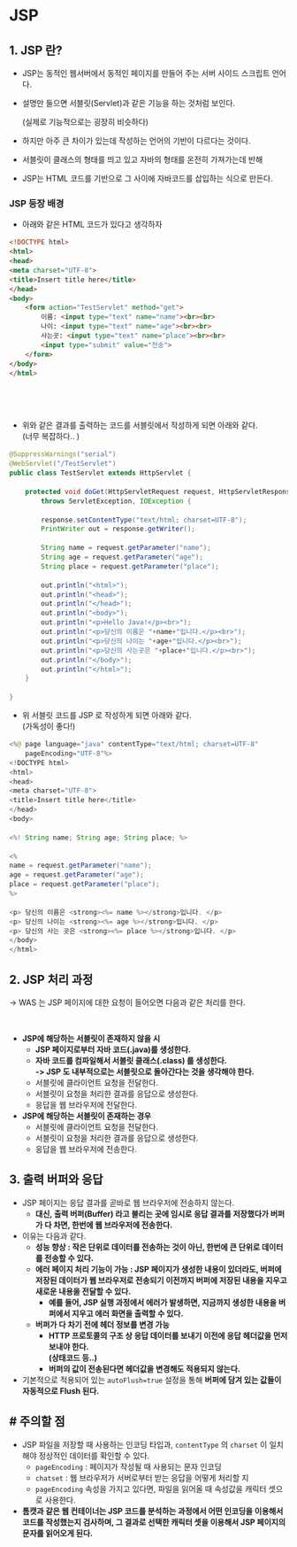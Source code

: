# JSP

## 1. JSP 란?&#x20;

* JSP는 동적인 웹서버에서 동적인 페이지를 만들어 주는 서버 사이드 스크립트 언어다.
*   설명만 들으면 서블릿(Servlet)과 같은 기능을 하는 것처럼 보인다.

    (실제로 기능적으로는 굉장히 비슷하다)
* 하지만 아주 큰 차이가 있는데 작성하는 언어의 기반이 다르다는 것이다.
* 서블릿이 클래스의 형태를 띄고 있고 자바의 형태를 온전히 가져가는데 반해
* JSP는 HTML 코드를 기반으로 그 사이에 자바코드를 삽입하는 식으로 만든다.

### JSP 등장 배경

* 아래와 같은 HTML 코드가 있다고 생각하자&#x20;

```html
<!DOCTYPE html>
<html>
<head>
<meta charset="UTF-8">
<title>Insert title here</title>
</head>
<body>
	<form action="TestServlet" method="get">
		이름: <input type="text" name="name"><br><br>
		나이: <input type="text" name="age"><br><br>
		사는곳: <input type="text" name="place"><br><br>
		<input type="submit" value="전송">
	</form>
</body>
</html>
```

<figure><img src="../../.gitbook/assets/스크린샷 2024-11-02 17.04.17.png" alt="" width="446"><figcaption></figcaption></figure>

<figure><img src="../../.gitbook/assets/스크린샷 2024-11-02 17.04.26.png" alt="" width="453"><figcaption></figcaption></figure>

* 위와 같은 결과를 출력하는 코드를 서블릿에서 작성하게 되면 아래와 같다.\
  (너무 복잡하다.. )&#x20;

```java
@SuppressWarnings("serial")
@WebServlet("/TestServlet")
public class TestServlet extends HttpServlet {

	protected void doGet(HttpServletRequest request, HttpServletResponse response) 
    	throws ServletException, IOException {
        
		response.setContentType("text/html; charset=UTF-8");
		PrintWriter out = response.getWriter(); 
		
		String name = request.getParameter("name");
		String age = request.getParameter("age");
		String place = request.getParameter("place");
		
		out.println("<html>");
		out.println("<head>");
		out.println("</head>");
		out.println("<body>");
		out.println("<p>Hello Java!</p><br>");
		out.println("<p>당신의 이름은 "+name+"입니다.</p><br>");
		out.println("<p>당신의 나이는 "+age+"입니다.</p><br>");
		out.println("<p>당신의 사는곳은 "+place+"입니다.</p><br>");
		out.println("</body>");
		out.println("</html>");
	}

}
```

* 위 서블릿 코드를 JSP 로 작성하게 되면 아래와 같다. \
  (가독성이 좋다!)

```java
<%@ page language="java" contentType="text/html; charset=UTF-8"
    pageEncoding="UTF-8"%>
<!DOCTYPE html>
<html>
<head>
<meta charset="UTF-8">
<title>Insert title here</title>
</head>
<body>

<%! String name; String age; String place; %>

<%
name = request.getParameter("name");
age = request.getParameter("age");
place = request.getParameter("place");
%>

<p> 당신의 이름은 <strong><%= name %></strong>입니다. </p>
<p> 당신의 나이는 <strong><%= age %></strong>입니다. </p>
<p> 당신의 사는 곳은 <strong><%= place %></strong>입니다. </p>
</body>
</html>
```

## 2. JSP 처리 과정

\-> WAS 는 JSP 페이지에 대한 요청이 들어오면 다음과 같은 처리를 한다.

<figure><img src="../../.gitbook/assets/스크린샷 2024-11-02 17.09.06.png" alt=""><figcaption></figcaption></figure>

* **JSP에 해당하는 서블릿이 존재하지 않을 시**
  * **JSP 페이지로부터 자바 코드(.java)를 생성한다.**
  * **자바 코드를 컴파일해서 서블릿 클래스(.class) 를 생성한다.**\
    **-> JSP 도 내부적으로는 서블릿으로 돌아간다는 것을 생각해야 한다.**
  * 서블릿에 클라이언트 요청을 전달한다.
  * 서블릿이 요청을 처리한 결과를 응답으로 생성한다.
  * 응답을 웹 브라우저에 전달한다.
* **JSP에 해당하는 서블릿이 존재하는 경우**
  * 서블릿에 클라이언트 요청을 전달한다.
  * 서블릿이 요청을 처리한 결과를 응답으로 생성한다.
  * 응답을 웹 브라우저에 전송한다.

## 3. 출력 버퍼와 응답

* JSP 페이지는 응답 결과를 곧바로 웹 브라우저에 전송하지 않는다.
  * **대신, 출력 버퍼(Buffer) 라고 불리는 곳에 임시로 응답 결과를 저장했다가 버퍼가 다 차면, 한번에 웹 브라우저에 전송한다.**
* 이유는 다음과 같다.
  * **성능 향상 : 작은 단위로 데이터를 전송하는 것이 아닌, 한번에 큰 단위로 데이터를 전송할 수 있다.**
  * **에러 페이지 처리 기능이 가능 : JSP 페이지가 생성한 내용이 있더라도, 버퍼에 저장된 데이터가 웹 브라우저로 전송되기 이전까지 버퍼에 저장된 내용을 지우고 새로운 내용을 전달할 수 있다.**
    * **예를 들어, JSP 실행 과정에서 에러가 발생하면, 지금까지 생성한 내용을 버퍼에서 지우고 에러 화면을 출력할 수 있다.**
  * **버퍼가 다 차기 전에 헤더 정보를 변경 가능**
    * **HTTP 프로토콜의 구조 상 응답 데이터를 보내기 이전에 응답 헤더값을 먼저 보내야 한다.** \
      **(상태코드 등..)**
    * **버퍼의 값이 전송된다면 헤더값을 변경해도 적용되지 않는다.**
* 기본적으로 적용되어 있는 `autoFlush=true` 설정을 통해 **버퍼에 담겨 있는 값들이 자동적으로 Flush 된다.**

## # 주의할 점

* JSP 파일을 저장할 때 사용하는 인코딩 타입과, `contentType` 의 `charset` 이 일치해야 정상적인 데이터를 확인할 수 있다.
  * `pageEncoding` : 페이지가 작성될 때 사용되는 문자 인코딩
  * `chatset` : 웹 브라우저가 서버로부터 받는 응답을 어떻게 처리할 지
  * `pageEncoding` 속성을 가지고 있다면, 파일을 읽어올 때 속성값을 캐릭터 셋으로 사용한다.
* **톰캣과 같은 웹 컨테이너는 JSP 코드를 분석하는 과정에서 어떤 인코딩을 이용해서 코드를 작성했는지 검사하며, 그 결과로 선택한 캐릭터 셋을 이용해서 JSP 페이지의 문자를 읽어오게 된다.**
